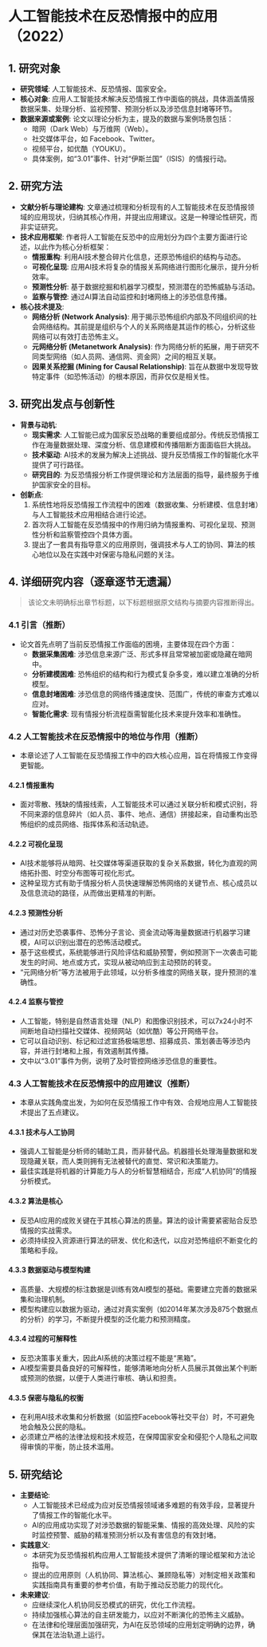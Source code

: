  # 人工智能技术在反恐情报中的应用（2022）

## 1. 研究对象
- **研究领域**: 人工智能技术、反恐情报、国家安全。
- **核心对象**: 应用人工智能技术解决反恐情报工作中面临的挑战，具体涵盖情报数据采集、处理分析、监视预警、预测分析以及涉恐信息封堵等环节。
- **数据来源或案例**: 论文以理论分析为主，提及的数据与案例场景包括：
    - 暗网（Dark Web）与万维网（Web）。
    - 社交媒体平台，如 Facebook、Twitter。
    - 视频平台，如优酷（YOUKU）。
    - 具体案例，如“3.01”事件、针对“伊斯兰国”（ISIS）的情报行动。

## 2. 研究方法
- **文献分析与理论建构**: 文章通过梳理和分析现有的人工智能技术在反恐情报领域的应用现状，归纳其核心作用，并提出应用建议。这是一种理论性研究，而非实证研究。
- **技术应用框架**: 作者将人工智能在反恐中的应用划分为四个主要方面进行论述，以此作为核心分析框架：
    - **情报重构**: 利用AI技术整合碎片化信息，还原恐怖组织的结构与动态。
    - **可视化呈现**: 应用AI技术将复杂的情报关系网络进行图形化展示，提升分析效率。
    - **预测性分析**: 基于数据挖掘和机器学习模型，预测潜在的恐怖威胁与活动。
    - **监察与管控**: 通过AI算法自动监控和封堵网络上的涉恐信息传播。
- **核心技术提及**:
    - **网络分析 (Network Analysis)**: 用于揭示恐怖组织内部及不同组织间的社会网络结构。其前提是组织与个人的关系网络是其运作的核心，分析这些网络可以有效打击恐怖主义。
    - **元网络分析 (Metanetwork Analysis)**: 作为网络分析的拓展，用于研究不同类型网络（如人员网、通信网、资金网）之间的相互关联。
    - **因果关系挖掘 (Mining for Causal Relationship)**: 旨在从数据中发现导致特定事件（如恐怖活动）的根本原因，而非仅仅是相关性。

## 3. 研究出发点与创新性
- **背景与动机**:
    - **现实需求**: 人工智能已成为国家反恐战略的重要组成部分。传统反恐情报工作在海量数据处理、深度分析、信息建模和传播阻断方面面临巨大挑战。
    - **技术驱动**: AI技术的发展为解决上述挑战、提升反恐情报工作的智能化水平提供了可行路径。
    - **研究目的**: 为反恐情报分析工作提供理论和方法层面的指导，最终服务于维护国家安全的目标。
- **创新点**:
    1. 系统性地将反恐情报工作流程中的困难（数据收集、分析建模、信息封堵）与人工智能技术应用相结合进行论述。
    2. 首次将人工智能在反恐情报中的作用归纳为情报重构、可视化呈现、预测性分析和监察管控四个具体方面。
    3. 提出了一套具有指导意义的应用原则，强调技术与人工的协同、算法的核心地位以及在实践中对保密与隐私问题的关注。

## 4. 详细研究内容（逐章逐节无遗漏）
> 该论文未明确标出章节标题，以下标题根据原文结构与摘要内容推断得出。

### 4.1 引言（推断）
- 论文首先点明了当前反恐情报工作面临的困境，主要体现在四个方面：
    - **数据采集困难**: 涉恐信息来源广泛、形式多样且常常被加密或隐藏在暗网中。
    - **分析建模困难**: 恐怖组织的结构和行为模式复杂多变，难以建立准确的分析模型。
    - **信息封堵困难**: 涉恐信息的网络传播速度快、范围广，传统的审查方式难以应对。
    - **智能化需求**: 现有情报分析流程亟需智能化技术来提升效率和准确性。

### 4.2 人工智能技术在反恐情报中的地位与作用（推断）
- 本章论述了人工智能在反恐情报工作中的四大核心应用，旨在将情报工作变得更智能。

#### 4.2.1 情报重构
- 面对零散、残缺的情报线索，人工智能技术可以通过关联分析和模式识别，将不同来源的信息碎片（如人员、事件、地点、通信）拼接起来，自动重构出恐怖组织的成员网络、指挥体系和活动轨迹。

#### 4.2.2 可视化呈现
- AI技术能够将从暗网、社交媒体等渠道获取的复杂关系数据，转化为直观的网络拓扑图、时空分布图等可视化形式。
- 这种呈现方式有助于情报分析人员快速理解恐怖网络的关键节点、核心成员以及信息流动的路径，从而做出更精准的判断。

#### 4.2.3 预测性分析
- 通过对历史恐袭事件、恐怖分子言论、资金流动等海量数据进行机器学习建模，AI可以识别出潜在的恐怖活动模式。
- 基于这些模式，系统能够进行风险评估和威胁预警，例如预测下一次袭击可能发生的时间、地点或方式，实现从被动响应到主动预防的转变。
- “元网络分析”等方法被用于此领域，以分析多维度的网络关联，提升预测的准确性。

#### 4.2.4 监察与管控
- 人工智能，特别是自然语言处理（NLP）和图像识别技术，可以7x24小时不间断地自动扫描社交媒体、视频网站（如优酷）等公开网络平台。
- 它可以自动识别、标记和过滤宣扬极端思想、招募成员、策划袭击等涉恐内容，并进行封堵和上报，有效遏制其传播。
- 文中以“3.01”事件为例，说明了及时管控网络涉恐信息的重要性。

### 4.3 人工智能技术在反恐情报中的应用建议（推断）
- 本章从实践角度出发，为如何在反恐情报工作中有效、合规地应用人工智能技术提出了五点建议。

#### 4.3.1 技术与人工协同
- 强调人工智能是分析师的辅助工具，而非替代品。机器擅长处理海量数据和发现隐藏关联，而人类则拥有无法被替代的直觉、常识和决策能力。
- 最佳实践是将机器的计算能力与人的分析智慧相结合，形成“人机协同”的情报分析模式。

#### 4.3.2 算法是核心
- 反恐AI应用的成败关键在于其核心算法的质量。算法的设计需要紧密贴合反恐情报的实战需求。
- 必须持续投入资源进行算法的研发、优化和迭代，以应对恐怖组织不断变化的策略和手段。

#### 4.3.3 数据驱动与模型构建
- 高质量、大规模的标注数据是训练有效AI模型的基础。需要建立完善的数据采集和治理机制。
- 模型构建应以数据为驱动，通过对真实案例（如2014年某次涉及875个数据点的分析）的学习，不断提升模型的泛化能力和预测精度。

#### 4.3.4 过程的可解释性
- 反恐决策事关重大，因此AI系统的决策过程不能是“黑箱”。
- AI模型需要具备良好的可解释性，能够清晰地向分析人员展示其做出某个判断或预测的依据，以便于人类进行审核、确认和担责。

#### 4.3.5 保密与隐私的权衡
- 在利用AI技术收集和分析数据（如监控Facebook等社交平台）时，不可避免地会触及公民的隐私。
- 必须建立严格的法律法规和技术规范，在保障国家安全和侵犯个人隐私之间取得审慎的平衡，防止技术滥用。

## 5. 研究结论
- **主要结论**:
    - 人工智能技术已经成为应对反恐情报领域诸多难题的有效手段，显著提升了情报工作的智能化水平。
    - AI的应用成功实现了对涉恐数据的智能采集、情报的高效处理、风险的实时监控预警、威胁的精准预测分析以及有害信息的有效封堵。
- **实践意义**:
    - 本研究为反恐情报机构应用人工智能技术提供了清晰的理论框架和方法论指导。
    - 提出的应用原则（人机协同、算法核心、兼顾隐私等）对制定相关政策和实践指南具有重要的参考价值，有助于推动反恐能力的现代化。
- **未来建议**:
    - 应继续深化人机协同反恐模式的研究，优化工作流程。
    - 持续加强核心算法的自主研发能力，以应对不断演化的恐怖主义威胁。
    - 在法律和伦理层面加强研究，为AI在反恐领域的应用划定明确的边界，确保其在法治轨道上运行。